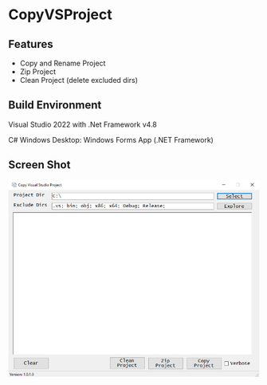 # CopyVSProject

## Features
* Copy and Rename Project
* Zip Project
* Clean Project (delete excluded dirs)

## Build Environment

Visual Studio 2022 with .Net Framework v4.8

C# Windows Desktop: Windows Forms App (.NET Framework)

## Screen Shot

![Screenshot](CopyVSProject.png)
 

